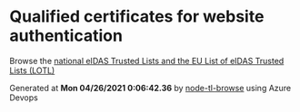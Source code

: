 # Qualified certificates for website authentication 
 Browse the [national eIDAS Trusted Lists and the EU List of eIDAS Trusted Lists (LOTL)](https://webgate.ec.europa.eu/tl-browser/#/) 
 
 
Generated at **Mon 04/26/2021  0:06:42.36** by [node-tl-browse](https://github.com/ymedlop/node-tl-browser) using Azure Devops 
